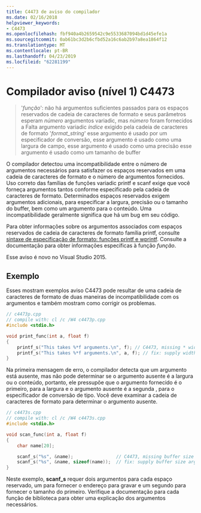 ```yaml
---
title: C4473 de aviso do compilador
ms.date: 02/16/2018
helpviewer_keywords:
- C4473
ms.openlocfilehash: fbf940a4b2659542c9e5533687094bd1d45efe1a
ms.sourcegitcommit: 0ab61bc3d2b6cfbd52a16c6ab2b97a8ea1864f12
ms.translationtype: MT
ms.contentlocale: pt-BR
ms.lasthandoff: 04/23/2019
ms.locfileid: "62281199"
---
```

# <a name="compiler-warning-level-1-c4473"></a>Compilador aviso (nível 1) C4473

> '*função*': não há argumentos suficientes passados para os espaços reservados de cadeia de caracteres de formato e seus parâmetros esperam *número* argumentos variadic, mas *número* foram fornecidos a Falta argumento variadic *índice* exigido pela cadeia de caracteres de formato '*format_string*' esse argumento é usado por um especificador de conversão, esse argumento é usado como uma largura de campo, esse argumento é usado como uma precisão esse argumento é usado como um tamanho de buffer

O compilador detectou uma incompatibilidade entre o número de argumentos necessários para satisfazer os espaços reservados em uma cadeia de caracteres de formato e o número de argumentos fornecidos. Uso correto das famílias de funções variadic printf e scanf exige que você forneça argumentos tantos conforme especificado pela cadeia de caracteres de formato. Determinados espaços reservados exigem argumentos adicionais, para especificar a largura, precisão ou o tamanho do buffer, bem como um argumento para o conteúdo. Uma incompatibilidade geralmente significa que há um bug em seu código.

Para obter informações sobre os argumentos associados com espaços reservados de cadeia de caracteres de formato família printf, consulte [sintaxe de especificação de formato: funções printf e wprintf](../../c-runtime-library/format-specification-syntax-printf-and-wprintf-functions.md). Consulte a documentação para obter informações específicas à função *função*.

Esse aviso é novo no Visual Studio 2015.

## <a name="example"></a>Exemplo

Esses mostram exemplos aviso C4473 pode resultar de uma cadeia de caracteres de formato de duas maneiras de incompatibilidade com os argumentos e também mostram como corrigir os problemas.

```cpp
// c4473p.cpp
// compile with: cl /c /W4 c4473p.cpp
#include <stdio.h>

void print_func(int a, float f)
{
    printf_s("This takes %*f arguments.\n", f); // C4473, missing * width argument
    printf_s("This takes %*f arguments.\n", a, f); // fix: supply width argument
}
```

Na primeira mensagem de erro, o compilador detecta que um argumento está ausente, mas não pode determinar se o argumento ausente é a largura ou o conteúdo, portanto, ele pressupõe que o argumento fornecido é o primeiro, para a largura e o argumento ausente é a segunda , para o especificador de conversão de tipo. Você deve examinar a cadeia de caracteres de formato para determinar o argumento ausente.

```cpp
// c4473s.cpp
// compile with: cl /c /W4 c4473s.cpp
#include <stdio.h>

void scan_func(int a, float f)
{
    char name[20];

    scanf_s("%s", &name);                // C4473, missing buffer size argument
    scanf_s("%s", &name, sizeof(name));  // fix: supply buffer size argument
}
```

Neste exemplo, **scanf_s** requer dois argumentos para cada espaço reservado, um para fornecer o endereço para gravar e um segundo para fornecer o tamanho do primeiro. Verifique a documentação para cada função de biblioteca para obter uma explicação dos argumentos necessários.
